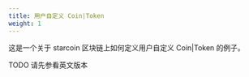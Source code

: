 ```yaml
---
title: 用户自定义 Coin|Token
weight: 1
---
```


这是一个关于 starcoin 区块链上如何定义用户自定义 Coin|Token 的例子。

<!--more-->

TODO 请先参看英文版本 